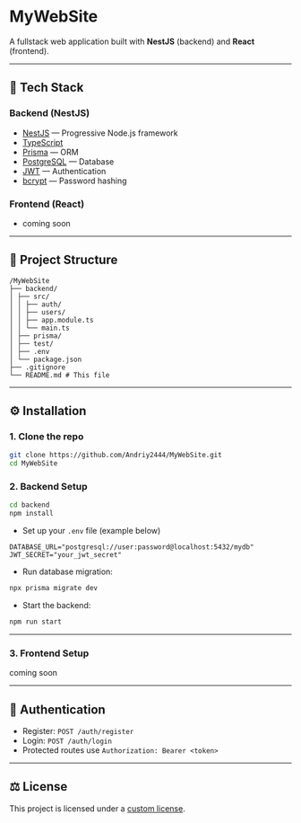 # MyWebSite

A fullstack web application built with **NestJS** (backend) and **React** (frontend).

---

## 🚀 Tech Stack

### Backend (NestJS)
- [NestJS](https://nestjs.com/) — Progressive Node.js framework
- [TypeScript](https://www.typescriptlang.org/)
- [Prisma](https://www.prisma.io/) — ORM
- [PostgreSQL](https://www.postgresql.org/) — Database
- [JWT](https://jwt.io/) — Authentication
- [bcrypt](https://www.npmjs.com/package/bcrypt) — Password hashing

### Frontend (React)
- coming soon


---

## 📁 Project Structure
```
/MyWebSite
├── backend/
│ ├── src/
│ │ ├── auth/
│ │ ├── users/
│ │ ├── app.module.ts
│ │ └── main.ts
│ ├── prisma/
│ ├── test/
│ ├── .env
│ └── package.json
├── .gitignore
└── README.md # This file
```

---

## ⚙️ Installation

### 1. Clone the repo
```bash
git clone https://github.com/Andriy2444/MyWebSite.git
cd MyWebSite
```

### 2. Backend Setup
```bash
cd backend
npm install
```
- Set up your `.env` file (example below)
```angular2html
DATABASE_URL="postgresql://user:password@localhost:5432/mydb"
JWT_SECRET="your_jwt_secret"
```
- Run database migration:
```bash
npx prisma migrate dev
```
- Start the backend:
```bash
npm run start
```

---

### 3. Frontend Setup
coming soon

---

## 🔐 Authentication
- Register: `POST /auth/register`
- Login: `POST /auth/login`
- Protected routes use `Authorization: Bearer <token>`

---

## ⚖️ License

This project is licensed under a [custom license](LICENSE).